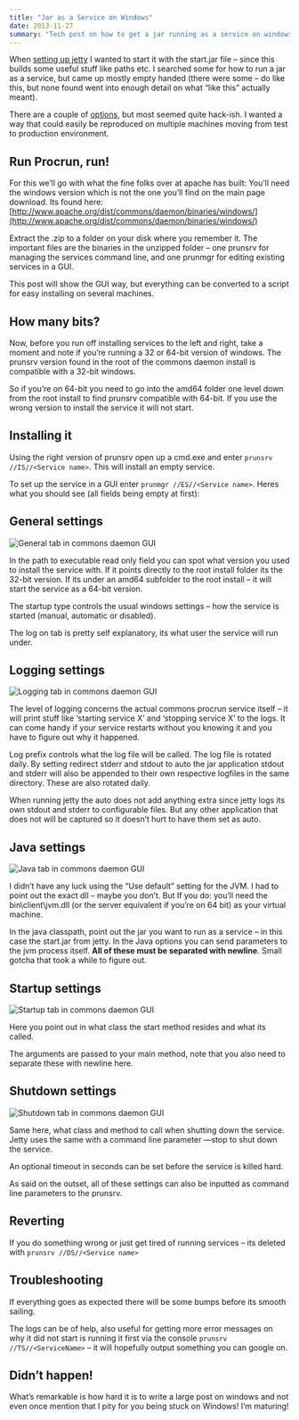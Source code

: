 ```yaml
---
title: "Jar as a Service on Windows"
date: 2013-11-27
summary: "Tech post on how to get a jar running as a service on windows using Jetty as the setup example"
---
```


When [setting up jetty](/2013/08/jetty-multiple-instances.html) I wanted to start it with the start.jar file – since this builds some useful stuff like paths etc. I searched some for how to run a jar as a service, but came up mostly empty handed (there were some – do like this, but none found went into enough detail on what “like this” actually meant).

There are a couple of [options](http://stackoverflow.com/questions/1617458/how-to-create-windows-service-from-java-jar), but most seemed quite hack-ish. I wanted a way that could easily be reproduced on multiple machines moving from test to production environment.

## Run Procrun, run!
For this we’ll go with what the fine folks over at apache has built:
You’ll need the windows version which is not the one you’ll find on the main page download. Its found here: [http://www.apache.org/dist/commons/daemon/binaries/windows/](http://www.apache.org/dist/commons/daemon/binaries/windows/)

Extract the .zip to a folder on your disk where you remember it. The important files are the binaries in the unzipped folder – one prunsrv for managing the services command line, and one prunmgr for editing existing services in a GUI.

This post will show the GUI way, but everything can be converted to a script for easy installing on several machines.

## How many bits?
Now, before you run off installing services to the left and right, take a moment and note if you’re running a 32 or 64-bit version of windows. The prunsrv version found in the root of the commons daemon install is compatible with a 32-bit windows.

So if you’re on 64-bit you need to go into the amd64 folder one level down from the root install to find prunsrv compatible with 64-bit. If you use the wrong version to install the service it will not start.

## Installing it
Using the right version of prunsrv open up a cmd.exe and enter `prunsrv //IS//<Service name>`. This will install an empty service.

To set up the service in a GUI enter `prunmgr //ES//<Service name>`. Heres what you should see (all fields being empty at first):

## General settings
![General tab in commons daemon GUI](./commons-daemon-general-settings.png)

In the path to executable read only field you can spot what version you used to install the service with. If it points directly to the root install folder its the 32-bit version. If its under an amd64 subfolder to the root install – it will start the service as a 64-bit version.

The startup type controls the usual windows settings – how the service is started (manual, automatic or disabled).

The log on tab is pretty self explanatory, its what user the service will run under.

## Logging settings
![Logging tab in commons daemon GUI](./commons-daemon-logging-tab.png)

The level of logging concerns the actual commons procrun service itself – it will print stuff like ‘starting service X’ and ‘stopping service X’ to the logs. It can come handy if your service restarts without you knowing it and you have to figure out why it happened.

Log prefix controls what the log file will be called. The log file is rotated daily. By setting redirect stderr and stdout to auto the jar application stdout and stderr will also be appended to their own respective logfiles in the same directory. These are also rotated daily.

When running jetty the auto does not add anything extra since jetty logs its own stdout and stderr to configurable files. But any other application that does not will be captured so it doesn’t hurt to have them set as auto.

## Java settings
![Java tab in commons daemon GUI](./commons-daemon-java-tab.png)

I didn’t have any luck using the “Use default” setting for the JVM. I had to point out the exact dll – maybe you don’t. But If you do: you’ll need the bin\\client\\jvm.dll (or the server equivalent if you’re on 64 bit) as your virtual machine.

In the java classpath, point out the jar you want to run as a service – in this case the start.jar from jetty.
In the Java options you can send parameters to the jvm process itself. **All of these must be separated with newline**. Small gotcha that took a while to figure out.

## Startup settings
![Startup tab in commons daemon GUI](./commons-daemon-startup-tab.png)

Here you point out in what class the start method resides and what its called.

The arguments are passed to your main method, note that you also need to separate these with newline here.

## Shutdown settings
![Shutdown tab in commons daemon GUI](./commons-daemon-shutdown-tab.png)

Same here, what class and method to call when shutting down the service. Jetty uses the same with a command line parameter —stop to shut down the service.

An optional timeout in seconds can be set before the service is killed hard.

As said on the outset, all of these settings can also be inputted as command line parameters to the prunsrv.

## Reverting
If you do something wrong or just get tired of running services – its deleted with `prunsrv //DS//<Service name>`

## Troubleshooting
If everything goes as expected there will be some bumps before its smooth sailing.

The logs can be of help, also useful for getting more error messages on why it did not start is running it first via the console `prunsrv //TS//<ServiceName>` – it will hopefully output something you can google on.

## Didn’t happen!
What’s remarkable is how hard it is to write a large post on windows and not even once mention that I pity for you being stuck on Windows! I’m maturing!
